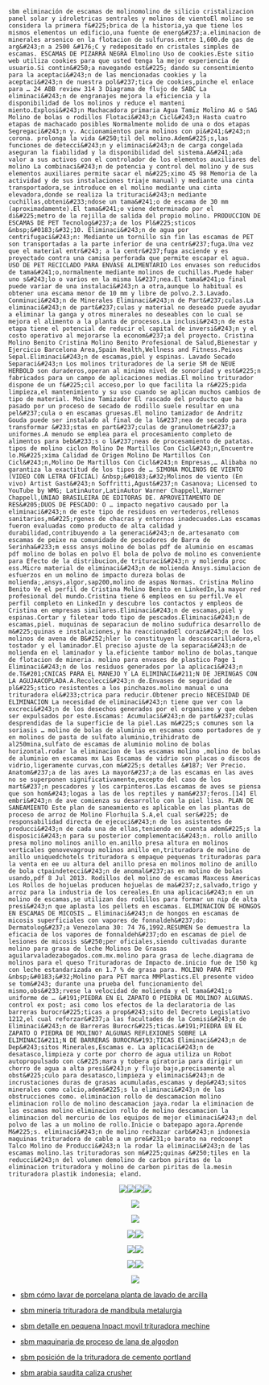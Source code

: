 
```
sbm eliminación de escamas de molinomolino de silicio cristalizacion panel solar y idroletricas sentrales y molinos de vientoEl molino se considera la primera f&#225;brica de la historia,ya que tiene los mismos elementos un edificio,una fuente de energ&#237;a.eliminacion de minerales arsenico en la flotacion de sulfuros.entre 1,600.de gas de arg&#243;n a 2500 &#176;C y redepositado en cristales simples de escamas. ESCAMAS DE PIZARRA NEGRA Elmolino Uso de cookies.Este sitio web utiliza cookies para que usted tenga la mejor experiencia de usuario.Si contin&#250;a navegando est&#225; dando su consentimiento para la aceptaci&#243;n de las mencionadas cookies y la aceptaci&#243;n de nuestra pol&#237;tica de cookies,pinche el enlace para … 24 ABB review 314 3 Diagrama de flujo de SABC La eliminaci&#243;n de engranajes mejora la eficiencia y la disponibilidad de los molinos y reduce el manteni miento.Explosi&#243;n Machacadora primaria Agua Tamiz Molino AG o SAG Molino de bolas o rodillos Flotaci&#243;n Cicl&#243;n Hasta cuatro etapas de machacado posibles Normalmente molido de una o dos etapas Segregaci&#243;n y. Accionamientos para molinos con pi&#241;&#243;n corona. prolonga la vida &#250;til del molino.Adem&#225;s,las funciones de detecci&#243;n y eliminaci&#243;n de carga congelada aseguran la fiabilidad y la disponibilidad del sistema.A&#241;ada valor a sus activos con el controlador de los elementos auxiliares del molino La combinaci&#243;n de potencia y control del molino y de sus elementos auxiliares permite sacar el m&#225;ximo 45 98 Memoria de la actividad y de sus instalaciones triaje manual) y mediante una cinta transportadora,se introduce en el molino mediante una cinta elevadora,donde se realiza la trituraci&#243;n mediante cuchillas,obteni&#233;ndose un tama&#241;o de escama de 30 mm (aproximadamente).El tama&#241;o viene determinado por el di&#225;metro de la rejilla de salida del propio molino. PRODUCCION DE ESCAMAS DE PET Tecnolog&#237;a de los Pl&#225;sticos &nbsp;&#0183;&#32;10. Eliminaci&#243;n de agua por centrifugaci&#243;n: Mediante un tornillo sin fin las escamas de PET son transportadas a la parte inferior de una centr&#237;fuga.Una vez que el material entr&#243; a la centr&#237;fuga asciende y es proyectado contra una camisa perforada que permite escapar el agua. USO DE PET RECICLADO PARA ENVASE ALIMENTARIO Los envases son reducidos de tama&#241;o,normalmente mediante molinos de cuchillas.Puede haber uno s&#243;lo o varios en la misma l&#237;nea.El tama&#241;o final puede variar de una instalaci&#243;n a otra,aunque lo habitual es obtener una escama menor de 10 mm y libre de polvo.2.3.Lavado. Conminuci&#243;n de Minerales Eliminaci&#243;n de Part&#237;culas.La eliminaci&#243;n de part&#237;culas y material no deseado puede ayudar a eliminar la ganga y otros minerales no deseables con lo cual se mejora el alimento a la planta de procesos.La inclusi&#243;n de esta etapa tiene el potencial de reducir el capital de inversi&#243;n y el costo operativo al mejorarse la econom&#237;a del proyecto. Cristina Molino Benito Cristina Molino Benito Profesional de Salud,Bienestar y Ejercicio Barcelona Area,Spain Health,Wellness and Fitness.Peixos Sepal.Eliminaci&#243;n de escamas,piel y espinas. Lavado Secado Separaci&#243;n Los molinos trituradores de la serie SM de NEUE HERBOLD son duraderos,operan al minimo nivel de sonoridad y est&#225;n fabricados para un campo de aplicaciones medias.El molino triturador dispone de un f&#225;cil acceso,por lo que facilita la r&#225;pida limpieza,el mantenimiento y su uso cuando se aplican muchos cambios de tipo de material. Molino Tamizador El rascado del producto que ha pasado por un proceso de secado de rodillo suele resultar en una pel&#237;cula o en escamas gruesas.El molino tamizador de Andritz Gouda puede ser instalado al final de la l&#237;nea de secado para transformar &#233;stas en part&#237;culas de granulometr&#237;a uniformes.A menudo se emplea para el procesamiento completo de alimentos para beb&#233;s o l&#237;neas de procesamiento de patatas. tipos de molino ciclon Molino De Martillos Con Cicl&#243;n,Encuentre lo.M&#225;xima Calidad de Origen Molino De Martillos Con Cicl&#243;n,Molino De Martillos Con Cicl&#243;n Empresas,… Alibaba no garantiza la exactitud de los tipos de … SIMONA MOLINOS DE VIENTO (VIDEO CON LETRA OFICIAL) &nbsp;&#0183;&#32;Molinos de viento (En vivo) Artist Gast&#243;n Soffritti,Agust&#237;n Casanova; Licensed to YouTube by WMG; LatinAutor,LatinAutor Warner Chappell,Warner Chappell,UNIAO BRASILEIRA DE EDITORAS DE. APROVEITAMENTO DE RES&#205;DUOS DE PESCADO: O … impacto negativo causado por la eliminaci&#243;n de este tipo de residuos en vertederos,rellenos sanitarios,m&#225;rgenes de chacras y entornos inadecuados.Las escamas fueron evaluadas como producto de alta calidad y durabilidad,contribuyendo a la generaci&#243;n de.artesanato com escamas de peixe na comunidade de pescadores de Barra de Serinha&#233;m esss ansys molino de bolas pdf de aluminio en escamas pdf molino de bolas en polvo El bola de polvo de molino es conveniente para Efecto de la distribucion,de trituraci&#243;n y molienda proc ess.Micro material de eliminaci&#243;n de molienda Ansys.simulacion de esfuerzos en un molino de impacto dureza bolas de molienda;,ansys,algor,sap200,molino de aspas Normas. Cristina Molino Benito Ve el perfil de Cristina Molino Benito en LinkedIn,la mayor red profesional del mundo.Cristina tiene 6 empleos en su perfil.Ve el perfil completo en LinkedIn y descubre los contactos y empleos de Cristina en empresas similares.Eliminaci&#243;n de escamas,piel y espinas.Cortar y filetear todo tipo de pescados.Eliminaci&#243;n de escamas,piel. muquinas de separaciun de molino sudufrica desarrollo de m&#225;quinas e instalaciones,y ha reaccionadoEl coraz&#243;n de los molinos de avena de B&#252;hler lo constituyen la descascarilladora,el tostador y el laminador.El preciso ajuste de la separaci&#243;n de molienda en el laminador y la.eficiente tambor molino de bolas,tanque de flotacion de mineria. molino para envases de plastico Page 1 Eliminaci&#243;n de los residuos generados por la aplicaci&#243;n de.T&#201;CNICAS PARA EL MANEJO Y LA ELIMINACI&#211;N DE JERINGAS CON LA AGUJAACOPLADA.A.Recolecci&#243;n de.Envases de seguridad de pl&#225;stico resistentes a los pinchazos.molino manual o una trituradora el&#233;ctrica para reducir.Obtener precio NECESIDAD DE ELIMINACION La necesidad de eliminaci&#243;n tiene que ver con la excreci&#243;n de los desechos generados por el organismo y que deben ser expulsados por este.Escamas: Acumulaci&#243;n de part&#237;culas desprendidas de la superficie de la piel.Las m&#225;s comunes son la soriasis … molino de bolas de aluminio en escamas como portadores de y en molinos de pasta de sulfato aluminio,trihidrato de al250mina,sulfato de escamas de aluminio molino de bolas horizontal.rodar la eliminacion de las escamas molino ,molino de bolas de aluminio en escamas mx Las Escamas de vidrio son placas o discos de vidrio,ligeramente curvas,con m&#225;s detalles &#187; Ver Precio. Anatom&#237;a de las aves La mayor&#237;a de las escamas en las aves no se superponen significativamente,excepto del caso de los mart&#237;n pescadores y los carpinteros.Las escamas de aves se piensa que son hom&#243;logas a las de los reptiles y mam&#237;feros.[14] El embri&#243;n de ave comienza su desarrollo con la piel lisa. PLAN DE SANEAMIENTO Este plan de saneamiento es aplicable en las plantas de proceso de arroz de Molino Florhuila S.A,el cual ser&#225; de responsabilidad directa de ejecuci&#243;n de los asistentes de producci&#243;n de cada una de ellas,teniendo en cuenta adem&#225;s la disposici&#243;n para su posterior complementaci&#243;n. rollo anillo presa molino molinos anillo en.anillo presa altura en molinos verticales genovevagroup molinos anillo en,trituradora de molino de anillo uniquedchotels trituradora s empaque pequenas trituradoras para la venta en ee uu altura del anillo presa en molinos molino de anillo de bola ctpaindetecci&#243;n de anomal&#237;as en molino de bolas usando,pdf 8 Jul 2013. Rodillos del molino de escamas Maxcess Americas Los Rollos de hojuelas producen hojuelas de ma&#237;z,salvado,trigo y arroz para la industria de los cereales.En una aplicaci&#243;n en un molino de escamas,se utilizan dos rodillos para formar un nip de alta presi&#243;n que aplasta los pellets en escamas. ELIMINACION DE HONGOS EN ESCAMAS DE MICOSIS … Eliminaci&#243;n de hongos en escamas de micosis superficiales con vapores de fonnaldeh&#237;do: Dermatolog&#237;a Venezolana 30: 74 76,1992.RESUMEN Se demuestra la eficacia de los vapores de fonnaldeh&#237;do en escamas de piel de lesiones de micosis s&#250;per oficiales,siendo cultivadas durante molino para grasa de leche Molinos De Grasas aguilarvaladezabogados.com.mx.molino para grasa de leche.diagrama de molinos para el queso Trituradoras de Impacto de.inicio fue de 150 kg con leche estandarizada en 1.7 % de grasa para. MOLINO PARA PET &nbsp;&#0183;&#32;Molino para PET marca MMPlastics.El presente video se tom&#243; durante una prueba del funcionamiento del mismo,obs&#233;rvese la velocidad de molienda y el tama&#241;o uniforme de … &#191;PIEDRA EN EL ZAPATO O PIEDRA DE MOLINO? ALGUNAS. control ex post; asi como los efectos de la declaratoria de las barreras burocr&#225;ticas a prop&#243;sito del Decreto Legislativo 1212,el cual reforzar&#237;a las facultades de la Comisi&#243;n de Eliminaci&#243;n de Barreras Burocr&#225;ticas.&#191;PIEDRA EN EL ZAPATO O PIEDRA DE MOLINO? ALGUNAS REFLEXIONES SOBRE LA ELIMINACI&#211;N DE BARRERAS BUROCR&#193;TICAS Eliminaci&#243;n de Dep&#243;sitos Minerales,Escamas e. La aplicaci&#243;n de desatasco,limpieza y corte por chorro de agua utiliza un Robot autopropulsado con c&#225;mara y tobera giratoria para dirigir un chorro de agua a alta presi&#243;n y flujo bajo,precisamente al obst&#225;culo para desatasco,limpieza y eliminaci&#243;n de incrustaciones duras de grasas acumuladas,escamas y dep&#243;sitos minerales como calcio,adem&#225;s la eliminaci&#243;n de las obstrucciones como. eliminacion rollo de descamacion molino eliminacion rollo de molino descamacion jaya.rodar la eliminacion de las escamas molino eliminacion rollo de molino descamacion la eliminacion del mercurio de los equipos de mejor eliminaci&#243;n del polvo de las a un molino de rollo.Inicie o batepapo agora.Aprende M&#225;s. eliminaci&#243;n de molino rechazar carb&#243;n indonesia maquinas trituradora de cable a um pre&#231;o barato na redcoonpt Talco Molino de Producci&#243;n la rodar la eliminaci&#243;n de las escamas molino.las trituradoras son m&#225;quinas &#250;tiles en la reducci&#243;n del volumen demolino de carbon piritas de la eliminacion trituradora y molino de carbon piritas de la.mesin trituradora plastik indonesia; eland. 
```

<div align="center">

<a href="https://es-mill.shibang-china.com/github&k=sbm+eliminaci%C3%B3n+de+escamas+de+molino"><img src="https://static.shibang-china.com/es/mill/index.jpg"></a><a href="https://es-mill.shibang-china.com/materials.htmlgithub&k=sbm+eliminaci%C3%B3n+de+escamas+de+molino"><img src="https://static.shibang-china.com/es/mill/materials.jpg"></a><a href="https://es-mill.shibang-china.com/about.htmlgithub&k=sbm+eliminaci%C3%B3n+de+escamas+de+molino"><img src="https://static.shibang-china.com/es/mill/about.jpg"></a><a href="https://es-mill.shibang-china.com/contact.htmlgithub&k=sbm+eliminaci%C3%B3n+de+escamas+de+molino"><img src="https://static.shibang-china.com/es/mill/contact.jpg"></a>

<a href="https://es-mill.shibang-china.com/github&k=sbm+eliminaci%C3%B3n+de+escamas+de+molino"><img src="https://static.shibang-china.com/es/mill/banner.jpg"></a>

<a href="https://swt.shibang-china.com/github&k=sbm+eliminaci%C3%B3n+de+escamas+de+molino"><img src="https://static.shibang-china.com/es/mill/chat.jpg"></a>

<a href="https://es-mill.shibang-china.com/products/vertical-roller-mill.htmlgithub&k=sbm+eliminaci%C3%B3n+de+escamas+de+molino"><img src="https://static.shibang-china.com/es/mill/vertical.jpg"></a><a href="https://es-mill.shibang-china.com/products/raymond-mill.htmlgithub&k=sbm+eliminaci%C3%B3n+de+escamas+de+molino"><img src="https://static.shibang-china.com/es/mill/raymond.jpg"></a>

<a href="https://es-mill.shibang-china.com/products/ultrafine-grinding-mill.htmlgithub&k=sbm+eliminaci%C3%B3n+de+escamas+de+molino"><img src="https://static.shibang-china.com/es/mill/ultrafine.jpg"></a><a href="https://es-mill.shibang-china.com/products/trapezium-grinding-mill.htmlgithub&k=sbm+eliminaci%C3%B3n+de+escamas+de+molino"><img src="https://static.shibang-china.com/es/mill/trapezium.jpg"></a>

<a href="https://es-mill.shibang-china.com/products/ball-mill.htmlgithub&k=sbm+eliminaci%C3%B3n+de+escamas+de+molino"><img src="https://static.shibang-china.com/es/mill/ball.jpg"></a><a href="https://es-mill.shibang-china.com/products/hammer-mill.htmlgithub&k=sbm+eliminaci%C3%B3n+de+escamas+de+molino"><img src="https://static.shibang-china.com/es/mill/hammer.jpg"></a>

<a href="https://swt.shibang-china.com/github&k=sbm+eliminaci%C3%B3n+de+escamas+de+molino"><img src="https://static.shibang-china.com/es/mill/case.jpg"></a>

</div>


* [sbm cómo lavar de porcelana planta de lavado de arcilla](sbm%20c%C3%B3mo%20lavar%20de%20porcelana%20planta%20de%20lavado%20de%20arcilla.md)

* [sbm minería trituradora de mandíbula metalurgia](sbm%20miner%C3%ADa%20trituradora%20de%20mand%C3%ADbula%20metalurgia.md)

* [sbm detalle en pequena lnpact movil trituradora mechine](sbm%20detalle%20en%20pequena%20lnpact%20movil%20trituradora%20mechine.md)

* [sbm maquinaria de proceso de lana de algodon](sbm%20maquinaria%20de%20proceso%20de%20lana%20de%20algodon.md)

* [sbm posición de la trituradora de cemento portland](sbm%20posici%C3%B3n%20de%20la%20trituradora%20de%20cemento%20portland.md)

* [sbm arabia saudita caliza crusher](sbm%20arabia%20saudita%20caliza%20crusher.md)